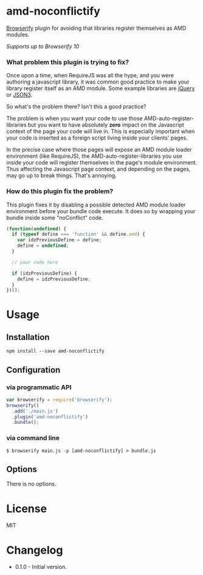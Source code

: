 # amd-noconflictify

[Browserify](http://browserify.org/) plugin for avoiding that libraries register themselves as AMD modules.

*Supports up to Browserify 10*

### What problem this plugin is trying to fix?

Once upon a time, when RequireJS was all the hype, and you were authoring a javascript library, it was common good practice to make your library register itself as an AMD module. Some example libraries are [jQuery](https://github.com/jquery/jquery/blob/master/src/exports/amd.js) or [JSON3](https://github.com/bestiejs/json3/blob/master/lib/json3.js#L907).

So what's the problem there? Isn't this a good practice?

The problem is when you want your code to use those AMD-auto-register-libraries but you want to have absolutely **zero** impact on the Javascript context of the page your code will live in. This is especially important when your code is inserted as a foreign script living inside your clients' pages.

In the precise case where those pages will expose an AMD module loader environment (like RequireJS), the AMD-auto-register-libraries you use inside your code will register themselves in the page's module environment. Thus affecting the Javascript page context, and depending on the pages, may go up to break things. That's annoying.


### How do this plugin fix the problem?

This plugin fixes it by disabling a possible detected AMD module loader environment before your bundle code execute. It does so by wrapping your bundle inside some "noConflict" code.

```js
(function(undefined) {
  if (typeof define === 'function' && define.amd) {
    var idzPreviousDefine = define;
    define = undefined;
  }

  // your code here

  if (idzPreviousDefine) {
    define = idzPreviousDefine;
  }
})();
```

# Usage

## Installation

```
npm install --save amd-noconflictify
```

## Configuration

### via programmatic API

```js
var browserify = require('browserify');
browserify()
  .add('./main.js')
  .plugin('amd-noconflictify')
  .bundle();
```

### via command line

```shell
$ browserify main.js -p [amd-noconflictify] > bundle.js
```

## Options

There is no options.

# License

MIT

# Changelog

* 0.1.0 - Initial version.